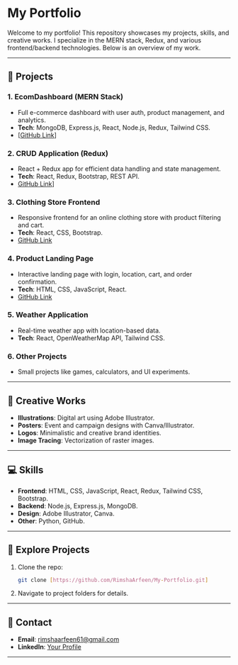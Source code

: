 # My Portfolio

Welcome to my portfolio! This repository showcases my projects, skills, and creative works. I specialize in the MERN stack, Redux, and various frontend/backend technologies. Below is an overview of my work.

---

## 📂 Projects

### 1. **EcomDashboard (MERN Stack)**  
   - Full e-commerce dashboard with user auth, product management, and analytics.  
   - **Tech**: MongoDB, Express.js, React, Node.js, Redux, Tailwind CSS.  
   - [[GitHub Link](https://github.com/RimshaArfeen/Ecom-Dashboard)]

### 2. **CRUD Application (Redux)**  
   - React + Redux app for efficient data handling and state management.  
   - **Tech**: React, Redux, Bootstrap, REST API.  
   - [GitHub Link](https://github.com/RimshaArfeen/CrudApp-RTK)]

### 3. **Clothing Store Frontend**  
   - Responsive frontend for an online clothing store with product filtering and cart.  
   - **Tech**: React, CSS, Bootstrap.  
   - [GitHub Link](#)

### 4. **Product Landing Page**  
   - Interactive landing page with login, location, cart, and order confirmation.  
   - **Tech**: HTML, CSS, JavaScript, React.  
   - [GitHub Link](https://github.com/RimshaArfeen/ProductLandingPage)

### 5. **Weather Application**  
   - Real-time weather app with location-based data.  
   - **Tech**: React, OpenWeatherMap API, Tailwind CSS.  

### 6. **Other Projects**  
   - Small projects like games, calculators, and UI experiments.  

---

## 🎨 Creative Works

- **Illustrations**: Digital art using Adobe Illustrator.  
- **Posters**: Event and campaign designs with Canva/Illustrator.  
- **Logos**: Minimalistic and creative brand identities.  
- **Image Tracing**: Vectorization of raster images.  

---

## 💻 Skills

- **Frontend**: HTML, CSS, JavaScript, React, Redux, Tailwind CSS, Bootstrap.  
- **Backend**: Node.js, Express.js, MongoDB.  
- **Design**: Adobe Illustrator, Canva.  
- **Other**: Python, GitHub.  

---

## 🚀 Explore Projects

1. Clone the repo:  
   ```bash
   git clone [https://github.com/RimshaArfeen/My-Portfolio.git]
   ```
2. Navigate to project folders for details.  

---

## 📧 Contact

- **Email**: rimshaarfeen61@gmail.com
- **LinkedIn**: [Your Profile]((https://www.linkedin.com/in/rimsha-arfeen-b25709305/))  

---

